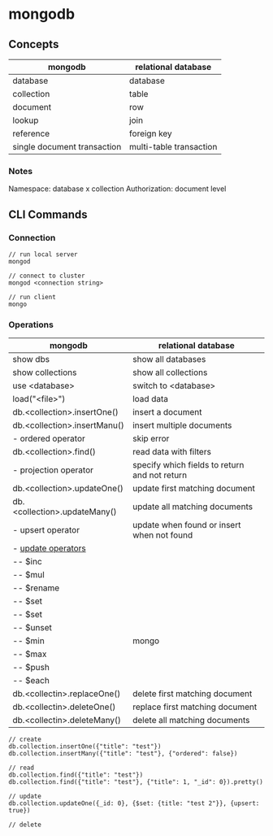 # mongodb

## Concepts

| mongodb                     | relational database     |
| --------------------------- | ----------------------- |
| database                    | database                |
| collection                  | table                   |
| document                    | row                     |
| lookup                      | join                    |
| reference                   | foreign key             |
| single document transaction | multi-table transaction |

### Notes

Namespace: database x collection
Authorization: document level

## CLI Commands

### Connection

```shell
// run local server
mongod

// connect to cluster
mongod <connection string>

// run client
mongo
```

### Operations

| mongodb                                                                          | relational database                           |
| -------------------------------------------------------------------------------- | --------------------------------------------- |
| show dbs                                                                         | show all databases                            |
| show collections                                                                 | show all collections                          |
| use \<database>                                                                  | switch to \<database>                         |
| load("\<file>")                                                                  | load data                                     |
| db.\<collection>.insertOne()                                                     | insert a document                             |
| db.\<collection>.insertManu()                                                    | insert multiple documents                     |
| - ordered operator                                                               | skip error                                    |
| db.\<collection>.find()                                                          | read data with filters                        |
| - projection operator                                                            | specify which fields to return and not return |
| db.\<collection>.updateOne()                                                     | update first matching document                |
| db.\<collection>.updateMany()                                                    | update all matching documents                 |
| - upsert operator                                                                | update when found or insert when not found    |
| - [update operators](https://docs.mongodb.com/manual/reference/operator/update/) |                                               |
| -- $inc                                                                          |
| -- $mul                                                                          |
| -- $rename                                                                       |
| -- $set                                                                          |
| -- $set                                                                          |
| -- $unset                                                                        |
| -- $min                                                                          | mongo                                         |
| -- $max                                                                          |
| -- $push                                                                         |
| -- $each                                                                         |
| db.\<collectin>.replaceOne()                                                     | delete first matching document                |
| db.\<collectin>.deleteOne()                                                      | replace first matching document               |
| db.\<collectin>.deleteMany()                                                     | delete all matching documents                 |

```shell
// create
db.collection.insertOne({"title": "test"})
db.collection.insertMany({"title": "test"}, {"ordered": false})

// read
db.collection.find({"title": "test"})
db.collection.find({"title": "test"}, {"title": 1, "_id": 0}).pretty()

// update
db.collection.updateOne({_id: 0}, {$set: {title: "test 2"}}, {upsert: true})

// delete

```
